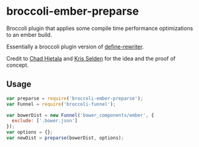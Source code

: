 # broccoli-ember-preparse
Broccoli plugin that applies some compile time performance optimizations to an ember build.

Essentially a broccoli plugin version of [define-rewriter](https://github.com/chadhietala/define-rewriter).

Credit to [Chad Hietala](https://github.com/chadhietala) and [Kris Selden](https://github.com/krisselden) for the idea and the proof of concept.

## Usage

``` javascript
var preparse = require('broccoli-ember-preparse');
var Funnel = require('broccoli-funnel');

var bowerDist = new Funnel('bower_components/ember', {
  exclude: ['.bower.json']
});
var options = {};
var newDist = preparse(bowerDist, options);
```
